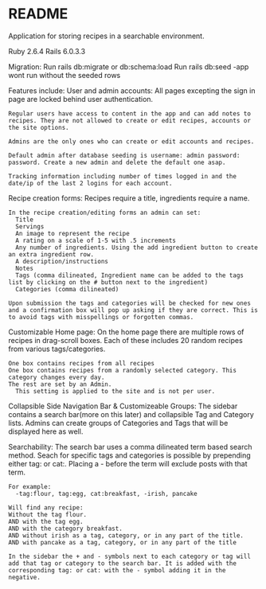 # README

Application for storing recipes in a searchable environment.

Ruby 2.6.4
Rails 6.0.3.3

Migration:
  Run rails db:migrate or db:schema:load
  Run rails db:seed -app wont run without the seeded rows

Features include:
  User and admin accounts:
    All pages excepting the sign in page are locked behind user authentication.

    Regular users have access to content in the app and can add notes to recipes. They are not allowed to create or edit recipes, accounts or the site options.

    Admins are the only ones who can create or edit accounts and recipes.

    Default admin after database seeding is username: admin password: password. Create a new admin and delete the default one asap.

    Tracking information including number of times logged in and the date/ip of the last 2 logins for each account.

  Recipe creation forms:
    Recipes require a title, ingredients require a name.

    In the recipe creation/editing forms an admin can set:
      Title
      Servings
      An image to represent the recipe
      A rating on a scale of 1-5 with .5 increments
      Any number of ingredients. Using the add ingredient button to create an extra ingredient row.
      A description/instructions
      Notes
      Tags (comma dilineated, Ingredient name can be added to the tags list by clicking on the # button next to the ingredient)
      Categories (comma dilineated)
    
    Upon submission the tags and categories will be checked for new ones and a confirmation box will pop up asking if they are correct. This is to avoid tags with misspellings or forgotten commas.

  Customizable Home page:
    On the home page there are multiple rows of recipes in drag-scroll boxes. Each of these includes 20 random recipes from various tags/categories.

    One box contains recipes from all recipes
    One box contains recipes from a randomly selected category. This category changes every day.
    The rest are set by an Admin.
      This setting is applied to the site and is not per user.
  
  Collapsible Side Navigation Bar & Customizeable Groups:
    The sidebar contains a search bar(more on this later) and collapsible Tag and Category lists.
    Admins can create groups of Categories and Tags that will be displayed here as well.

  Searchability:
    The search bar uses a comma dilineated term based search method. Seach for specific tags and categories is possible by prepending either tag: or cat:. Placing a - before the term will exclude posts with that term.

    For example:
      -tag:flour, tag:egg, cat:breakfast, -irish, pancake

    Will find any recipe:
    Without the tag flour.
    AND with the tag egg.
    AND with the category breakfast.
    AND without irish as a tag, category, or in any part of the title.
    AND with pancake as a tag, category, or in any part of the title

    In the sidebar the + and - symbols next to each category or tag will add that tag or category to the search bar. It is added with the corresponding tag: or cat: with the - symbol adding it in the negative.


    



